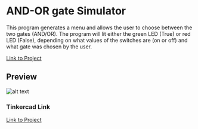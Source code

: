 # AND-OR gate Simulator

This program generates a menu and allows the user to  choose between the two gates (AND/OR). The program will lit either the green LED  (True) or red LED (False), depending on what values of the switches are (on or off) and what gate was chosen by the user.

[Link to Project](https://www.tinkercad.com/things/aXNHO8Wlodh-exercise-8-and-or-gate-simulator)

## Preview

![alt text](https://raw.githubusercontent.com/zarexalvindaria/pembeds-projects/main/exercise-8-and-or-gate-sim/img/and-or-gate-sim-preview.png "AND-OR gate simulator")

### Tinkercad Link
[Link to Project](https://www.tinkercad.com/things/aXNHO8Wlodh-exercise-8-and-or-gate-simulator)